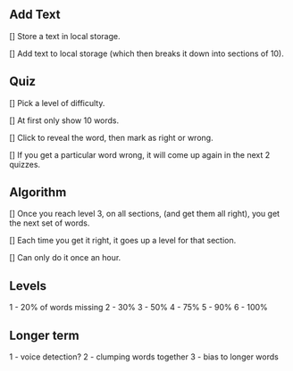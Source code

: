 ## Add Text

[] Store a text in local storage.

[] Add text to local storage (which then breaks it down into sections of 10).

## Quiz

[] Pick a level of difficulty.

[] At first only show 10 words.

[] Click to reveal the word, then mark as right or wrong.

[] If you get a particular word wrong, it will come up again in the next 2 quizzes.

## Algorithm

[] Once you reach level 3, on all sections, (and get them all right), you get the next set of words.

[] Each time you get it right, it goes up a level for that section.

[] Can only do it once an hour.

## Levels

1 - 20% of words missing
2 - 30%
3 - 50%
4 - 75%
5 - 90%
6 - 100%


## Longer term

1 - voice detection?
2 - clumping words together
3 - bias to longer words